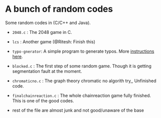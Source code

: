 # A bunch of random codes

Some random codes in (C/C++ and Java). 

* `2048.c` : The 2048 game in C.
* `lcs` : Another game (@Ritesh: Finish this)
* `typo-gnerator`: A simple program to generate typos.  More [instructions here](./instructions.md).
* `blocked.c` : The first step of some random game. Though it is getting segmentation fault at the moment.
* `chromaticno.c` : The graph theory chromatic no algorith try,, Unfinished code.
* `finalchainreaction.c` : The whole chainreaction game fully finished. This is one of the good codes.

* rest of the file are almost junk and not good/unaware of the base

